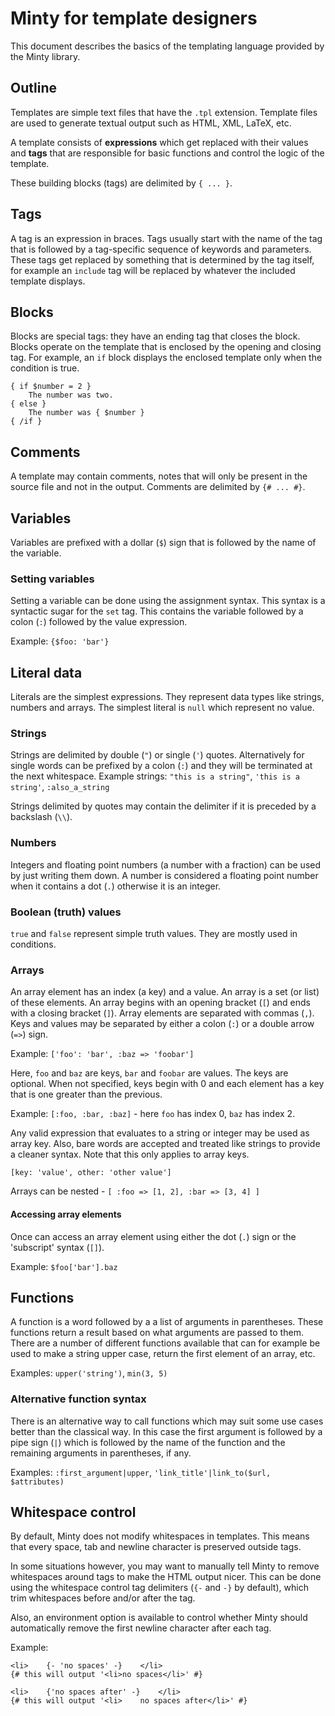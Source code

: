 Minty for template designers
========
This document describes the basics of the templating language provided by the Minty library.

Outline
--------
Templates are simple text files that have the `.tpl` extension. Template files are used to generate textual output
such as HTML, XML, LaTeX, etc.

A template consists of **expressions** which get replaced with their values and **tags** that are responsible for
 basic functions and control the logic of the template.

These building blocks (tags) are delimited by `{ ... }`.

Tags
--------
A tag is an expression in braces. Tags usually start with the name of the tag that is followed by a
tag-specific sequence of keywords and parameters. These tags get replaced by something that is determined by
the tag itself, for example an `include` tag will be replaced by whatever
the included template displays.

Blocks
--------
Blocks are special tags: they have an ending tag that closes the block. Blocks operate on the template that is
enclosed by the opening and closing tag. For example, an `if` block displays the enclosed template only when
the condition is true.

    { if $number = 2 }
        The number was two.
    { else }
        The number was { $number }
    { /if }

Comments
--------
A template may contain comments, notes that will only be present in the source file and not in the output.
Comments are delimited by `{# ... #}`.

Variables
--------
Variables are prefixed with a dollar (`$`) sign that is followed by the name of the variable.

### Setting variables ###

Setting a variable can be done using the assignment syntax. This syntax is a syntactic sugar for the `set` tag.
This contains the variable followed by a colon (`:`) followed by the value expression.

Example: `{$foo: 'bar'}`

Literal data
--------
Literals are the simplest expressions. They represent data types like strings, numbers and arrays.
The simplest literal is `null` which represent no value.

### Strings ###

Strings are delimited by double (`"`) or single (`'`) quotes.
Alternatively for single words can be prefixed by a colon (`:`) and they will be terminated at the next whitespace.
Example strings: `"this is a string"`, `'this is a string'`, `:also_a_string`

Strings delimited by quotes may contain the delimiter if it is preceded by a backslash (`\\`).

### Numbers ###

Integers and floating point numbers (a number with a fraction) can be used by just writing them down.
A number is considered a floating point number when it contains a dot (`.`) otherwise it is an integer.

### Boolean (truth) values ###

`true` and `false` represent simple truth values. They are mostly used in conditions.

### Arrays ###

An array element has an index (a key) and a value. An array is a set (or list) of these elements. An array begins with
an opening bracket (`[`) and ends with a closing bracket (`]`). Array elements are separated with commas (`,`).
Keys and values may be separated by either a colon (`:`) or a double arrow (`=>`) sign.

Example: `['foo': 'bar', :baz => 'foobar']`

Here, `foo` and `baz` are keys, `bar` and `foobar` are values.
The keys are optional. When not specified, keys begin with 0 and each element has a key that is one
greater than the previous.

Example: `[:foo, :bar, :baz]` - here `foo` has index 0, `baz` has index 2.

Any valid expression that evaluates to a string or integer may be used as array key. Also, bare words
are accepted and treated like strings to provide a cleaner syntax. Note that this only applies to array keys.

    [key: 'value', other: 'other value']

Arrays can be nested - `[ :foo => [1, 2], :bar => [3, 4] ]`

#### Accessing array elements ####

Once can access an array element using either the dot (`.`) sign or the 'subscript' syntax (`[]`).

Example: `$foo['bar'].baz`

Functions
--------
A function is a word followed by a a list of arguments in parentheses. These functions return a result
based on what arguments are passed to them. There are a number of different functions available that
can for example be used to make a string upper case, return the first element of an array, etc.

Examples: `upper('string')`, `min(3, 5)`

### Alternative function syntax ###
There is an alternative way to call functions which may suit some use cases better than the classical way.
In this case the first argument is followed by a pipe sign (`|`) which is followed by the name of the function
and the remaining arguments in parentheses, if any.

Examples: `:first_argument|upper`, `'link_title'|link_to($url, $attributes)`

Whitespace control
--------
By default, Minty does not modify whitespaces in templates. This means that every space, tab and newline character
is preserved outside tags.

In some situations however, you may want to manually tell Minty to remove whitespaces around tags to make the HTML
output nicer. This can be done using the whitespace control tag delimiters (`{-` and `-}` by default),
which trim whitespaces before and/or after the tag.

Also, an environment option is available to control whether Minty should automatically remove the first
newline character after each tag.

Example:

    <li>    {- 'no spaces' -}    </li>
    {# this will output '<li>no spaces</li>' #}

    <li>    {'no spaces after' -}    </li>
    {# this will output '<li>    no spaces after</li>' #}
